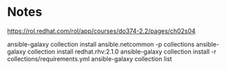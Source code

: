 # Notes

https://rol.redhat.com/rol/app/courses/do374-2.2/pages/ch02s04

ansible-galaxy collection install ansible.netcommon -p collections
ansible-galaxy collection install redhat.rhv:2.1.0
ansible-galaxy collection install -r collections/requirements.yml
ansible-galaxy collection list